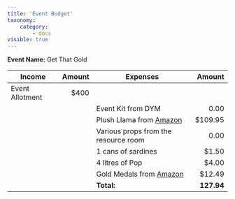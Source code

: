 ```yaml
---
title: 'Event Budget'
taxonomy:
    category:
        - docs
visible: true
---
```


**Event Name:** Get That Gold

|Income| Amount| Expenses| Amount|
|---|---:|---|---:|
|Event Allotment| $400|  |   |
|   |   |Event Kit from DYM| 0.00|
|   |   |Plush Llama from [Amazon]( https://www.amazon.ca/dp/B06WGLG34S/ref=cm_sw_r_sms_tai_MxZsEbZ8SN2A5)|$109.95|
|   |   |Various props from the resource room| 0.00|
|   |   |1 cans of sardines| $1.50|
|   |   |4 litres of Pop| $4.00|
|   |   |Gold Medals from [Amazon](https://www.amazon.ca/dp/B01HS95YV0/ref=cm_sw_r_sms_tai_p0ZsEbYFC62SV)|$12.49|
|   |   |**Total:**|**127.94**|



